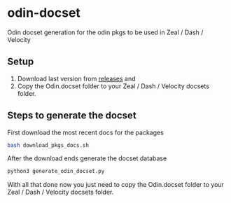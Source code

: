 # odin-docset
Odin docset generation for the odin pkgs to be used in Zeal / Dash / Velocity

## Setup

1. Download last version from [releases](https://github.com/drmargarido/odin-docset/releases) and
2. Copy the Odin.docset folder to your Zeal / Dash / Velocity docsets folder.

## Steps to generate the docset

First download the most recent docs for the packages
```sh
bash download_pkgs_docs.sh
```

After the download ends generate the docset database
```sh
python3 generate_odin_docset.py
```

With all that done now you just need to copy the Odin.docset folder to your Zeal / Dash / Velocity docsets folder.
